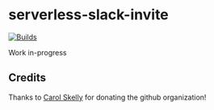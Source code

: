 # serverless-slack-invite
[![Builds](https://img.shields.io/circleci/project/github/tophat/serverless-slack-invite.svg)](https://circleci.com/gh/tophat/serverless-slack-invite)

Work in-progress


## Credits
Thanks to [Carol Skelly](https://github.com/iatek) for donating the github organization!

